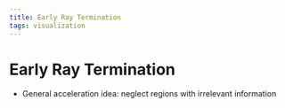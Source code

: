 ```yaml
---
title: Early Ray Termination
tags: visualization
---
```


# Early Ray Termination
- General acceleration idea: neglect regions with irrelevant information




























































